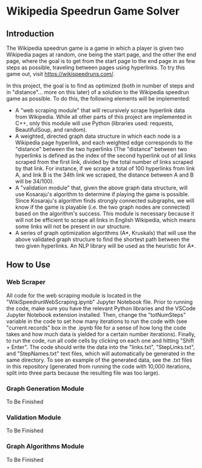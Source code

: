 # Wikipedia Speedrun Game Solver

## Introduction

The Wikipedia speedrun game is a game in which a player is given two Wikipedia pages at random, one being the start page, and the other the end page, where the goal is to get from the start page to the end page in as few steps as possible, traveling between pages using hyperlinks. To try this game out, visit https://wikispeedruns.com/.

In this project, the goal is to find as optimized (both in number of steps and in "distance"... more on this later) of a solution to the Wikipedia speedrun game as possible. To do this, the following elements will be implemented:
- A "web scraping module" that will recursively scrape hyperlink data from Wikipedia. While all other parts of this project are implemented in C++, only this module will use Python (libraries used: requests, BeautifulSoup, and random).
- A weighted, directed graph data structure in which each node is a Wikipedia page hyperlink, and each weighted edge corresponds to the "distance" between the two hyperlinks (The "distance" between two hyperlinks is defined as the index of the second hyperlink out of all links scraped from the first link, divided by the total number of links scraped by that link. For instance, if we scrape a total of 100 hyperlinks from link A, and link B is the 34th link we scraped, the distance between A and B will be 34/100). 
- A "validation module" that, given the above graph data structure, will use Kosaraju's algorithm to determine if playing the game is possible. Since Kosaraju's algorithm finds strongly connected subgraphs, we will know if the game is playable (i.e. the two graph nodes are connected) based on the algorithm's success. This module is necessary because it will not be efficient to scrape all links in English Wikipedia, which means some links will not be present in our structure. 
- A series of graph optimization algorithms (A*, Kruskals) that will use the above validated graph structure to find the shortest path between the two given hyperlinks. An NLP library will be used as the heuristic for A*.

## How to Use

### Web Scraper

All code for the web scraping module is located in the "WikiSpeedrunWebScraping.ipynb" Jupyter Notebook file. Prior to running the code, make sure you have the relevant Python libraries and the VSCode Jupyter Notebook extension installed. Then, change the "totNumSteps" variable in the code to set how many iterations to run the code with (see "current records" box in the .ipynb file for a sense of how long the code takes and how much data is yielded for a certain number iterations). Finally, to run the code, run all code cells by clicking on each one and hitting "Shift + Enter". The code should write the data into the "links.txt", "StepLinks.txt", and "StepNames.txt" text files, which will automatically be generated in the same directory. To see an example of the generated data, see the .txt files in this repository (generated from running the code with 10,000 iterations, split into three parts because the resulting file was too large).

### Graph Generation Module 

To Be Finished

### Validation Module

To Be Finished

### Graph Algorithms Module

To Be Finished
















